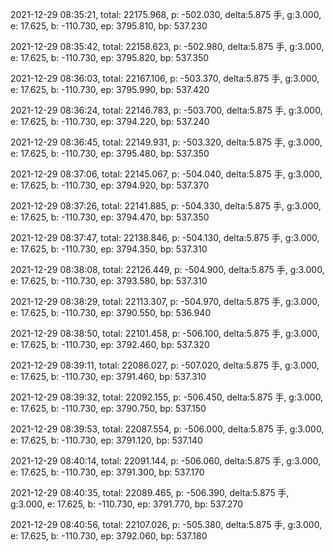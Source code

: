 2021-12-29 08:35:21, total: 22175.968, p: -502.030, delta:5.875 手, g:3.000, e: 17.625, b: -110.730, ep: 3795.810, bp: 537.230

2021-12-29 08:35:42, total: 22158.623, p: -502.980, delta:5.875 手, g:3.000, e: 17.625, b: -110.730, ep: 3795.820, bp: 537.350

2021-12-29 08:36:03, total: 22167.106, p: -503.370, delta:5.875 手, g:3.000, e: 17.625, b: -110.730, ep: 3795.990, bp: 537.420

2021-12-29 08:36:24, total: 22146.783, p: -503.700, delta:5.875 手, g:3.000, e: 17.625, b: -110.730, ep: 3794.220, bp: 537.240

2021-12-29 08:36:45, total: 22149.931, p: -503.320, delta:5.875 手, g:3.000, e: 17.625, b: -110.730, ep: 3795.480, bp: 537.350

2021-12-29 08:37:06, total: 22145.067, p: -504.040, delta:5.875 手, g:3.000, e: 17.625, b: -110.730, ep: 3794.920, bp: 537.370

2021-12-29 08:37:26, total: 22141.885, p: -504.330, delta:5.875 手, g:3.000, e: 17.625, b: -110.730, ep: 3794.470, bp: 537.350

2021-12-29 08:37:47, total: 22138.846, p: -504.130, delta:5.875 手, g:3.000, e: 17.625, b: -110.730, ep: 3794.350, bp: 537.310

2021-12-29 08:38:08, total: 22126.449, p: -504.900, delta:5.875 手, g:3.000, e: 17.625, b: -110.730, ep: 3793.580, bp: 537.310

2021-12-29 08:38:29, total: 22113.307, p: -504.970, delta:5.875 手, g:3.000, e: 17.625, b: -110.730, ep: 3790.550, bp: 536.940

2021-12-29 08:38:50, total: 22101.458, p: -506.100, delta:5.875 手, g:3.000, e: 17.625, b: -110.730, ep: 3792.460, bp: 537.320

2021-12-29 08:39:11, total: 22086.027, p: -507.020, delta:5.875 手, g:3.000, e: 17.625, b: -110.730, ep: 3791.460, bp: 537.310

2021-12-29 08:39:32, total: 22092.155, p: -506.450, delta:5.875 手, g:3.000, e: 17.625, b: -110.730, ep: 3790.750, bp: 537.150

2021-12-29 08:39:53, total: 22087.554, p: -506.000, delta:5.875 手, g:3.000, e: 17.625, b: -110.730, ep: 3791.120, bp: 537.140

2021-12-29 08:40:14, total: 22091.144, p: -506.060, delta:5.875 手, g:3.000, e: 17.625, b: -110.730, ep: 3791.300, bp: 537.170

2021-12-29 08:40:35, total: 22089.465, p: -506.390, delta:5.875 手, g:3.000, e: 17.625, b: -110.730, ep: 3791.770, bp: 537.270

2021-12-29 08:40:56, total: 22107.026, p: -505.380, delta:5.875 手, g:3.000, e: 17.625, b: -110.730, ep: 3792.060, bp: 537.180